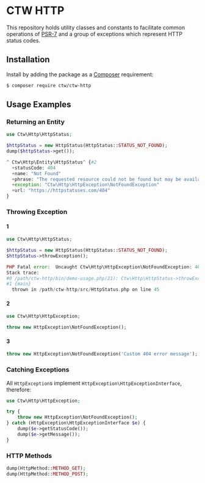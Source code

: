 # CTW HTTP

This repository holds utility classes and constants to facilitate common operations of [PSR-7](https://www.php-fig.org/psr/psr-7/) and a group of exceptions which represent HTTP status codes.

## Installation

Install by adding the package as a [Composer](https://getcomposer.org) requirement:

```bash
$ composer require ctw/ctw-http
```
## Usage Examples

### Returning an Entity  

```php
use Ctw\Http\HttpStatus;

$httpStatus = new HttpStatus(HttpStatus::STATUS_NOT_FOUND);
dump($httpStatus->get());
```

```php
^ Ctw\Http\Entity\HttpStatus^ {#2
  +statusCode: 404
  +name: "Not Found"
  +phrase: "The requested resource could not be found but may be available again in the future."
  +exception: "Ctw\Http\HttpException\NotFoundException"
  +url: "https://httpstatuses.com/404"
}
```

### Throwing Exception

#### 1

```php
use Ctw\Http\HttpStatus;

$httpStatus = new HttpStatus(HttpStatus::STATUS_NOT_FOUND);
$httpStatus->throwException();
```

```php
PHP Fatal error:  Uncaught Ctw\Http\HttpException\NotFoundException: 404 Not Found in /path/ctw-http/src/HttpStatus.php:45
Stack trace:
#0 /path/ctw-http/bin/demo-usage.php(21): Ctw\Http\HttpStatus->throwException()
#1 {main}
  thrown in /path/ctw-http/src/HttpStatus.php on line 45
```

#### 2

```php
use Ctw\Http\HttpException;

throw new HttpException\NotFoundException();
```

#### 3

```php
throw new HttpException\NotFoundException('Custom 404 error message');
```

### Catching Exceptions

All `HttpException`s implement `HttpException\HttpExceptionInterface`, therefore:

```php
use Ctw\Http\HttpException;

try {
    throw new HttpException\NotFoundException();
} catch (HttpException\HttpExceptionInterface $e) {
    dump($e->getStatusCode());
    dump($e->getMessage());
}
```

### HTTP Methods

```php
dump(HttpMethod::METHOD_GET);
dump(HttpMethod::METHOD_POST);
```
